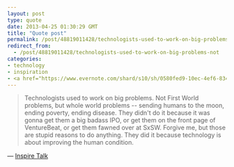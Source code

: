 ```yaml
---
layout: post
type: quote
date: 2013-04-25 01:30:29 GMT
title: "Quote post"
permalink: /post/48819011428/technologists-used-to-work-on-big-problems-not
redirect_from: 
  - /post/48819011428/technologists-used-to-work-on-big-problems-not
categories:
- technology
- inspiration
- <a href="https://www.evernote.com/shard/s10/sh/0580fed9-10ec-4ef6-8349-4b260ef8d257/a5264623e4234d6958727c0b67fa9512?utm_source=hackernewsletter&amp;utm_medium=email">inspire talk</a>
---
```

<blockquote>Technologists used to work on big problems. Not First World problems, but whole world problems -- sending humans to the moon, ending poverty, ending disease. They didn't do it because it was gonna get them a big badass IPO, or get them on the front page of VentureBeat, or get them fawned over at SxSW. Forgive me, but those are stupid reasons to do anything. They did it because technology is about improving the human condition.</blockquote>

 — <a href="https://www.evernote.com/shard/s10/sh/0580fed9-10ec-4ef6-8349-4b260ef8d257/a5264623e4234d6958727c0b67fa9512?utm_source=hackernewsletter&amp;utm_medium=email">Inspire Talk</a>